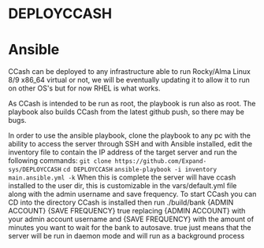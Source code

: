 # DEPLOYCCASH
# Ansible

CCash can be deployed to any infrastructure able to run Rocky/Alma Linux 8/9 x86_64 virtual or not, we will be eventually updating it to allow it to run on other OS's but for now RHEL is what works.

As CCash is intended to be run as root, the playbook is run also as root. The playbook also builds CCash from the latest github push, so there may be bugs.

In order to use the ansible playbook, clone the playbook to any pc with the ability to access the server through SSH and with Ansible installed, edit the inventory file to contain the IP address of the target server and run the following commands:
```git clone https://github.com/Expand-sys/DEPLOYCCASH```
```cd DEPLOYCCASH```
```ansible-playbook -i inventory main.ansible.yml -k```
When this is complete the server will have ccash installed to the user dir, this is customizable in the vars/default.yml file along with the admin username and save frequency.
To start CCash you can CD into the directory CCash is installed then run ./build/bank {ADMIN ACCOUNT} {SAVE FREQUENCY} true
replacing {ADMIN ACCOUNT} with your admin account username and {SAVE FREQUENCY} with the amount of minutes you want to wait for the bank to autosave.
true just means that the server will be run in daemon mode and will run as a background process

